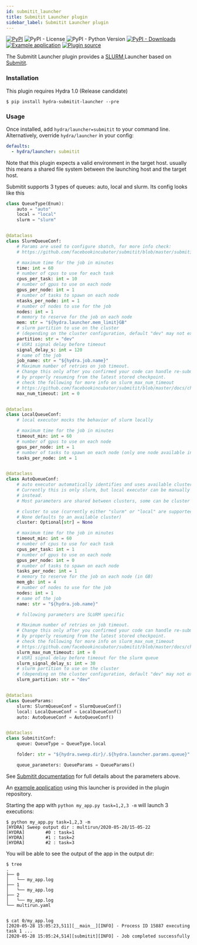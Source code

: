 ```yaml
---
id: submitit_launcher
title: Submitit Launcher plugin
sidebar_label: Submitit Launcher plugin
---
```

[![PyPI](https://img.shields.io/pypi/v/hydra-submitit-launcher)](https://pypi.org/project/hydra-submitit-launcher/)
![PyPI - License](https://img.shields.io/pypi/l/hydra-submitit-launcher)
![PyPI - Python Version](https://img.shields.io/pypi/pyversions/hydra-submitit-launcher)
[![PyPI - Downloads](https://img.shields.io/pypi/dm/hydra-submitit-launcher.svg)](https://pypistats.org/packages/hydra-submitit-launcher)
[![Example application](https://img.shields.io/badge/-Example%20application-informational)](https://github.com/facebookresearch/hydra/tree/master/plugins/hydra_submitit_launcher/example)
[![Plugin source](https://img.shields.io/badge/-Plugin%20source-informational)](https://github.com/facebookresearch/hydra/tree/master/plugins/hydra_submitit_launcher)

The Submitit Launcher plugin provides a [SLURM ](https://slurm.schedmd.com/documentation.html) Launcher based on [Submitit](https://github.com/facebookincubator/submitit).

### Installation
This plugin requires Hydra 1.0 (Release candidate)
```commandline
$ pip install hydra-submitit-launcher --pre
```

### Usage
Once installed, add `hydra/launcher=submitit` to your command line. Alternatively, override `hydra/launcher` in your config:

```yaml
defaults:
  - hydra/launcher: submitit
```

Note that this plugin expects a valid environment in the target host. usually this means a shared file system between
the launching host and the target host.

Submitit supports 3 types of queues: auto, local and slurm. Its config looks like this
```python
class QueueType(Enum):
    auto = "auto"
    local = "local"
    slurm = "slurm"


@dataclass
class SlurmQueueConf:
    # Params are used to configure sbatch, for more info check:
    # https://github.com/facebookincubator/submitit/blob/master/submitit/slurm/slurm.py

    # maximum time for the job in minutes
    time: int = 60
    # number of cpus to use for each task
    cpus_per_task: int = 10
    # number of gpus to use on each node
    gpus_per_node: int = 1
    # number of tasks to spawn on each node
    ntasks_per_node: int = 1
    # number of nodes to use for the job
    nodes: int = 1
    # memory to reserve for the job on each node
    mem: str = "${hydra.launcher.mem_limit}GB"
    # slurm partition to use on the cluster
    # (depending on the cluster configuration, default "dev" may not exist)
    partition: str = "dev"
    # USR1 signal delay before timeout
    signal_delay_s: int = 120
    # name of the job
    job_name: str = "${hydra.job.name}"
    # Maximum number of retries on job timeout.
    # Change this only after you confirmed your code can handle re-submission
    # by properly resuming from the latest stored checkpoint.
    # check the following for more info on slurm_max_num_timeout
    # https://github.com/facebookincubator/submitit/blob/master/docs/checkpointing.md
    max_num_timeout: int = 0


@dataclass
class LocalQueueConf:
    # local executor mocks the behavior of slurm locally

    # maximum time for the job in minutes
    timeout_min: int = 60
    # number of gpus to use on each node
    gpus_per_node: int = 1
    # number of tasks to spawn on each node (only one node available in local executor)
    tasks_per_node: int = 1


@dataclass
class AutoQueueConf:
    # auto executor automatically identifies and uses available cluster
    # Currently this is only slurm, but local executor can be manually forced
    # instead.
    # Most parameters are shared between clusters, some can be cluster specific

    # cluster to use (currently either "slurm" or "local" are supported,
    # None defaults to an available cluster)
    cluster: Optional[str] = None

    # maximum time for the job in minutes
    timeout_min: int = 60
    # number of cpus to use for each task
    cpus_per_task: int = 1
    # number of gpus to use on each node
    gpus_per_node: int = 0
    # number of tasks to spawn on each node
    tasks_per_node: int = 1
    # memory to reserve for the job on each node (in GB)
    mem_gb: int = 4
    # number of nodes to use for the job
    nodes: int = 1
    # name of the job
    name: str = "${hydra.job.name}"

    # following parameters are SLURM specific

    # Maximum number of retries on job timeout.
    # Change this only after you confirmed your code can handle re-submission
    # by properly resuming from the latest stored checkpoint.
    # check the following for more info on slurm_max_num_timeout
    # https://github.com/facebookincubator/submitit/blob/master/docs/checkpointing.md
    slurm_max_num_timeout: int = 0
    # USR1 signal delay before timeout for the slurm queue
    slurm_signal_delay_s: int = 30
    # slurm partition to use on the cluster
    # (depending on the cluster configuration, default "dev" may not exist)
    slurm_partition: str = "dev"


@dataclass
class QueueParams:
    slurm: SlurmQueueConf = SlurmQueueConf()
    local: LocalQueueConf = LocalQueueConf()
    auto: AutoQueueConf = AutoQueueConf()


@dataclass
class SubmititConf:
    queue: QueueType = QueueType.local

    folder: str = "${hydra.sweep.dir}/.${hydra.launcher.params.queue}"

    queue_parameters: QueueParams = QueueParams()
```

See [Submitit documentation](https://github.com/facebookincubator/submitit) for full details about the parameters above.

An [example application](https://github.com/facebookresearch/hydra/tree/master/plugins/hydra_submitit_launcher/example) using this launcher is provided in the plugin repository.

Starting the app with `python my_app.py task=1,2,3 -m` will launch 3 executions:

```text
$ python my_app.py task=1,2,3 -m
[HYDRA] Sweep output dir : multirun/2020-05-28/15-05-22
[HYDRA]        #0 : task=1
[HYDRA]        #1 : task=2
[HYDRA]        #2 : task=3
```
You will be able to see the output of the app in the output dir:
```commandline
$ tree
.
├── 0
│   └── my_app.log
├── 1
│   └── my_app.log
├── 2
│   └── my_app.log
└── multirun.yaml


$ cat 0/my_app.log 
[2020-05-28 15:05:23,511][__main__][INFO] - Process ID 15887 executing task 1 ...
[2020-05-28 15:05:24,514][submitit][INFO] - Job completed successfully
```

